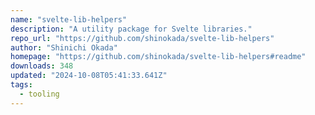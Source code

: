 ```yaml
---
name: "svelte-lib-helpers"
description: "A utility package for Svelte libraries."
repo_url: "https://github.com/shinokada/svelte-lib-helpers"
author: "Shinichi Okada"
homepage: "https://github.com/shinokada/svelte-lib-helpers#readme"
downloads: 348
updated: "2024-10-08T05:41:33.641Z"
tags: 
  - tooling
---
```

